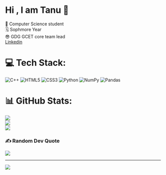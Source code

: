 # Hi , I am Tanu 💖

🧠 Computer Science student</br>
🗓️ Sophmore Year</br>
😎 GDG GCET core team lead</br>
[Linkedin](https://www.linkedin.com/in/tanu-verma-b651a9200/)


# 💻 Tech Stack:
![C++](https://img.shields.io/badge/c++-%2300599C.svg?style=for-the-badge&logo=c%2B%2B&logoColor=white) ![HTML5](https://img.shields.io/badge/html5-%23E34F26.svg?style=for-the-badge&logo=html5&logoColor=white) ![CSS3](https://img.shields.io/badge/css3-%231572B6.svg?style=for-the-badge&logo=css3&logoColor=white) ![Python](https://img.shields.io/badge/python-3670A0?style=for-the-badge&logo=python&logoColor=ffdd54) ![NumPy](https://img.shields.io/badge/numpy-%23013243.svg?style=for-the-badge&logo=numpy&logoColor=white) ![Pandas](https://img.shields.io/badge/pandas-%23150458.svg?style=for-the-badge&logo=pandas&logoColor=white)
# 📊 GitHub Stats:
![](https://github-readme-stats.vercel.app/api?username=Tanu1105&theme=merko&hide_border=false&include_all_commits=false&count_private=false)<br/>
![](https://nirzak-streak-stats.vercel.app/?user=Tanu1105&theme=merko&hide_border=false)<br/>
![](https://github-readme-stats.vercel.app/api/top-langs/?username=Tanu1105&theme=merko&hide_border=false&include_all_commits=false&count_private=false&layout=compact)

### ✍️ Random Dev Quote
![](https://quotes-github-readme.vercel.app/api?type=horizontal&theme=radical)

---
[![](https://visitcount.itsvg.in/api?id=Tanu1105&icon=0&color=0)](https://visitcount.itsvg.in)

<!-- Proudly created with GPRM ( https://gprm.itsvg.in ) -->
